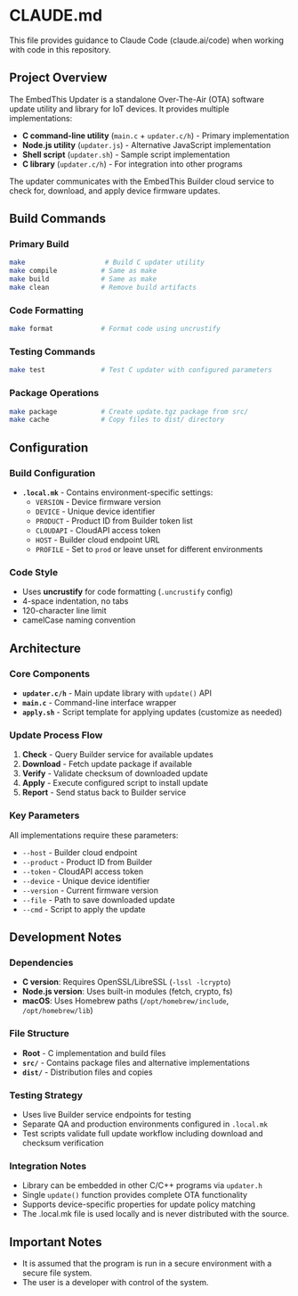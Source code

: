 # CLAUDE.md

This file provides guidance to Claude Code (claude.ai/code) when working with code in this repository.

## Project Overview

The EmbedThis Updater is a standalone Over-The-Air (OTA) software update utility and library for IoT devices. It provides multiple implementations:

- **C command-line utility** (`main.c` + `updater.c/h`) - Primary implementation
- **Node.js utility** (`updater.js`) - Alternative JavaScript implementation
- **Shell script** (`updater.sh`) - Sample script implementation
- **C library** (`updater.c/h`) - For integration into other programs

The updater communicates with the EmbedThis Builder cloud service to check for, download, and apply device firmware updates.

## Build Commands

### Primary Build
```bash
make                    # Build C updater utility
make compile           # Same as make
make build             # Same as make
make clean             # Remove build artifacts
```

### Code Formatting
```bash
make format            # Format code using uncrustify
```

### Testing Commands

```bash
make test              # Test C updater with configured parameters
```

### Package Operations
```bash
make package           # Create update.tgz package from src/
make cache             # Copy files to dist/ directory
```

## Configuration

### Build Configuration
- **`.local.mk`** - Contains environment-specific settings:
  - `VERSION` - Device firmware version
  - `DEVICE` - Unique device identifier
  - `PRODUCT` - Product ID from Builder token list
  - `CLOUDAPI` - CloudAPI access token
  - `HOST` - Builder cloud endpoint URL
  - `PROFILE` - Set to `prod` or leave unset for different environments

### Code Style
- Uses **uncrustify** for code formatting (`.uncrustify` config)
- 4-space indentation, no tabs
- 120-character line limit
- camelCase naming convention

## Architecture

### Core Components
- **`updater.c/h`** - Main update library with `update()` API
- **`main.c`** - Command-line interface wrapper
- **`apply.sh`** - Script template for applying updates (customize as needed)

### Update Process Flow
1. **Check** - Query Builder service for available updates
2. **Download** - Fetch update package if available
3. **Verify** - Validate checksum of downloaded update
4. **Apply** - Execute configured script to install update
5. **Report** - Send status back to Builder service

### Key Parameters
All implementations require these parameters:
- `--host` - Builder cloud endpoint
- `--product` - Product ID from Builder
- `--token` - CloudAPI access token
- `--device` - Unique device identifier
- `--version` - Current firmware version
- `--file` - Path to save downloaded update
- `--cmd` - Script to apply the update

## Development Notes

### Dependencies
- **C version**: Requires OpenSSL/LibreSSL (`-lssl -lcrypto`)
- **Node.js version**: Uses built-in modules (fetch, crypto, fs)
- **macOS**: Uses Homebrew paths (`/opt/homebrew/include`, `/opt/homebrew/lib`)

### File Structure
- **Root** - C implementation and build files
- **`src/`** - Contains package files and alternative implementations
- **`dist/`** - Distribution files and copies

### Testing Strategy
- Uses live Builder service endpoints for testing
- Separate QA and production environments configured in `.local.mk`
- Test scripts validate full update workflow including download and checksum verification

### Integration Notes
- Library can be embedded in other C/C++ programs via `updater.h`
- Single `update()` function provides complete OTA functionality
- Supports device-specific properties for update policy matching
- The .local.mk file is used locally and is never distributed with the source. 

## Important Notes
- It is assumed that the program is run in a secure environment with a secure file system.
- The user is a developer with control of the system. 

